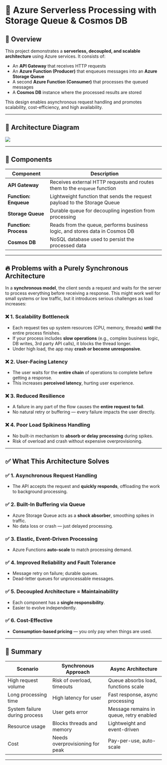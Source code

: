 
# 🚀 Azure Serverless Processing with Storage Queue & Cosmos DB

## 📖 Overview

This project demonstrates a **serverless, decoupled, and scalable architecture** using Azure services. It consists of:

- An **API Gateway** that receives HTTP requests
- An **Azure Function (Producer)** that enqueues messages into an **Azure Storage Queue**
- A second **Azure Function (Consumer)** that processes the queued messages
- A **Cosmos DB** instance where the processed results are stored

This design enables asynchronous request handling and promotes scalability, cost-efficiency, and high availability.

---

## 🧱 Architecture Diagram

<img src="https://raw.githubusercontent.com/andreferreiratrindade/note-app/refs/heads/main/documents/diagram.mdsvg?sanitize=true">


---

## 🔧 Components

| Component               | Description                                                                 |
|-------------------------|-----------------------------------------------------------------------------|
| **API Gateway**         | Receives external HTTP requests and routes them to the `enqueue` function   |
| **Function: Enqueue**   | Lightweight function that sends the request payload to the Storage Queue    |
| **Storage Queue**       | Durable queue for decoupling ingestion from processing                      |
| **Function: Process**   | Reads from the queue, performs business logic, and stores data in Cosmos DB |
| **Cosmos DB**           | NoSQL database used to persist the processed data                           |

---

## 🔥 Problems with a Purely Synchronous Architecture

In a **synchronous model**, the client sends a request and waits for the server to process everything before receiving a response. This might work well for small systems or low traffic, but it introduces serious challenges as load increases:

### ❌ 1. **Scalability Bottleneck**
- Each request ties up system resources (CPU, memory, threads) **until** the entire process finishes.
- If your process includes **slow operations** (e.g., complex business logic, DB writes, 3rd party API calls), it blocks the thread longer.
- Under high load, the app may **crash or become unresponsive**.

### ❌ 2. **User-Facing Latency**
- The user waits for the **entire chain** of operations to complete before getting a response.
- This increases **perceived latency**, hurting user experience.

### ❌ 3. **Reduced Resilience**
- A failure in any part of the flow causes the **entire request to fail**.
- No natural retry or buffering — every failure impacts the user directly.

### ❌ 4. **Poor Load Spikiness Handling**
- No built-in mechanism to **absorb or delay processing** during spikes.
- Risk of overload and crash without expensive overprovisioning.

---

## ✅ What This Architecture Solves

### ✅ 1. **Asynchronous Request Handling**
- The API accepts the request and **quickly responds**, offloading the work to background processing.

### ✅ 2. **Built-In Buffering via Queue**
- Azure Storage Queue acts as a **shock absorber**, smoothing spikes in traffic.
- No data loss or crash — just delayed processing.

### ✅ 3. **Elastic, Event-Driven Processing**
- Azure Functions **auto-scale** to match processing demand.

### ✅ 4. **Improved Reliability and Fault Tolerance**
- Message retry on failure; durable queues.
- Dead-letter queues for unprocessable messages.

### ✅ 5. **Decoupled Architecture = Maintainability**
- Each component has a **single responsibility**.
- Easier to evolve independently.

### ✅ 6. **Cost-Effective**
- **Consumption-based pricing** — you only pay when things are used.

---

## 🧠 Summary

| Scenario                        | Synchronous Approach                         | Async Architecture                             |
|--------------------------------|----------------------------------------------|------------------------------------------------|
| High request volume            | Risk of overload, timeouts                   | Queue absorbs load, functions scale            |
| Long processing time           | High latency for user                        | Fast response, async processing                |
| System failure during process  | User gets error                              | Message remains in queue, retry enabled        |
| Resource usage                 | Blocks threads and memory                    | Lightweight and event-driven                   |
| Cost                           | Needs overprovisioning for peak              | Pay-per-use, auto-scale                        |

---
